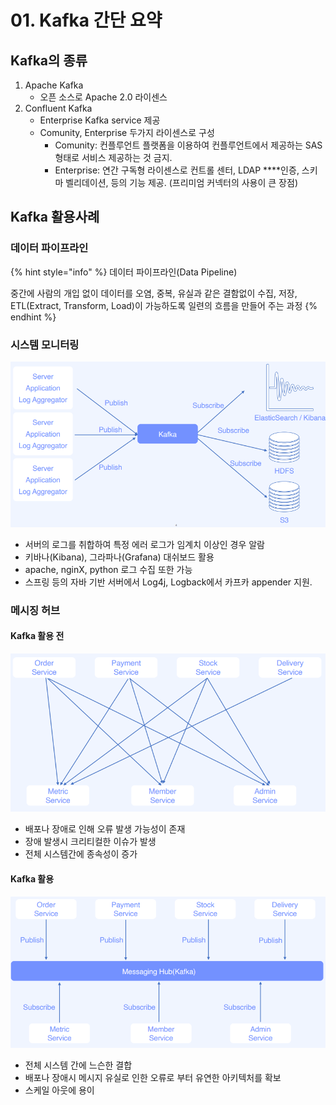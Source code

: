 # 01. Kafka 간단 요약

## Kafka의 종류

1. Apache Kafka
   * 오픈 소스로 Apache 2.0 라이센스
2. Confluent Kafka
   * Enterprise Kafka service 제공
   * Comunity, Enterprise 두가지 라이센스로 구성
     * Comunity: 컨플루언트 플랫폼을 이용하여 컨플루언트에서 제공하는 SAS형태로 서비스 제공하는 것 금지.
     * Enterprise: 연간 구독형 라이센스로 컨트롤 센터, LDAP \*\*\*\*인증, 스키마 벨리데이션, 등의 기능 제공. (프리미엄 커넥터의 사용이 큰 장점)

## Kafka 활용사례

### 데이터 파이프라인

{% hint style="info" %}
데이터 파이프라인(Data Pipeline)&#x20;

중간에 사람의 개입 없이 데이터를 오염, 중복, 유실과 같은 결함없이 수집, 저장, ETL(Extract, Transform, Load)이 가능하도록 일련의 흐름을 만들어 주는 과정
{% endhint %}

### 시스템 모니터링

![](<../../../.gitbook/assets/image (40).png>)

* 서버의 로그를 취합하여 특정 에러 로그가 임계치 이상인 경우 알람
* 키바나(Kibana), 그라파나(Grafana) 대쉬보드 활용
* apache, nginX, python 로그 수집 또한 가능
* 스프링 등의 자바 기반 서버에서 Log4j, Logback에서 카프카 appender 지원.

### 메시징 허브

#### Kafka 활용 전

![](<../../../.gitbook/assets/image (44).png>)

* 배포나 장애로 인해 오류 발생 가능성이 존재
* 장애 발생시 크리티컬한 이슈가 발생
* 전체 시스템간에 종속성이 증가

#### Kafka 활용

![](<../../../.gitbook/assets/image (23) (1).png>)

* 전체 시스템 간에 느슨한 결합
* 배포나 장애시 메시지 유실로 인한 오류로 부터 유연한 아키텍처를 확보
* 스케일 아웃에 용이
